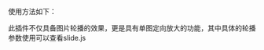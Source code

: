 使用方法如下：
<script src="js/jquery-1.11.0.min.js"></script>
<script src="js/slide.js"></script>
<script src="js/zoom.js"></script>
<script type="text/javascript">
	$(window).load(function() {
		$('#featured').PASlide({
			timer:false,
			animationSpeed:500,
			animation:'horizontal-push',
			resizeBox:'#imgContainer',//放大缩小的盒子ID
		});
	});
</script>

此插件不仅具备图片轮播的效果，更是具有单图定向放大的功能，其中具体的轮播参数使用可以查看slide.js
